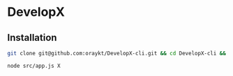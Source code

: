 # DevelopX
## Installation

```bash
git clone git@github.com:oraykt/DevelopX-cli.git && cd DevelopX-cli && npm install
```
```bash
node src/app.js X
```
